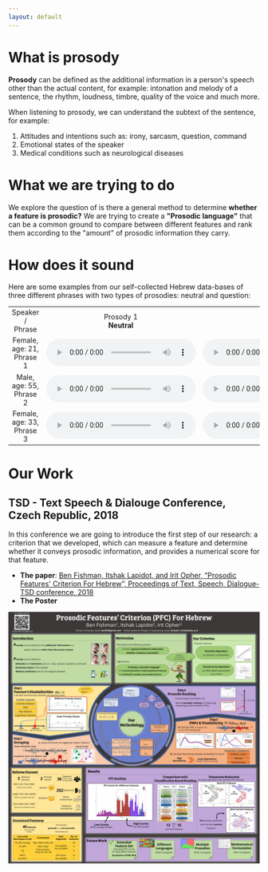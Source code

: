 ```yaml
---
layout: default
---
```


# What is prosody
**Prosody** can be defined as the additional information in a person's speech other than the actual content, for example: intonation and melody of a sentence, the rhythm, loudness, timbre, quality of the voice and much more.

When listening to prosody, we can understand the subtext of the sentence, for example:
1. Attitudes and intentions such as: irony, sarcasm, question, command
2. Emotional states of the speaker
3. Medical conditions such as neurological diseases
     
# What we are trying to do
We explore the question of is there a general method to determine **whether a feature is prosodic?**
We are trying to create a **"Prosodic language"** that can be a common ground to compare between different features and rank them according to the "amount" of prosodic information they carry.

# How does it sound
Here are some examples from our self-collected Hebrew data-bases of three different phrases with two types of prosodies: neutral and question:

<table>
  <tr>
       <td style="text-align: center; vertical-align: middle;">Speaker / Phrase</td>
       <td style="text-align: center; vertical-align: middle;">Prosody 1 <br> <b>Neutral</b> </td>
       <td style="text-align: center; vertical-align: middle;">Prosody 2 <br> <b>Question</b></td>
  </tr>
  <tr>
    <td style="text-align: center; vertical-align: middle;">Female, age: 21, Phrase 1</td>
    <td style="text-align: center; vertical-align: middle;">
      <audio controls>
      <source src="noa_s1_p1.mp3" type="audio/mpeg">
      Browser doesn't support audio element
      </audio>
    </td>
    <td style="text-align: center; vertical-align: middle;">
      <audio controls>
      <source src="noa_s1_p2.mp3" type="audio/mpeg">
      Browser doesn't support audio element
      </audio>
    </td>     
  </tr>
  <tr>   
    <td style="text-align: center; vertical-align: middle;">Male, age: 55, Phrase 2</td>
    <td style="text-align: center; vertical-align: middle;">
      <audio controls>
      <source src="Yossi_s2_p1.mp3" type="audio/mpeg">
      Browser doesn't support audio element
      </audio>
    </td>
    <td style="text-align: center; vertical-align: middle;">
      <audio controls>
      <source src="Yossi_s2_p2.mp3" type="audio/mpeg">
      Browser doesn't support audio element
      </audio>
    </td>   
  </tr>
  <tr>
    <td style="text-align: center; vertical-align: middle;">Female, age: 33, Phrase 3</td>
    <td style="text-align: center; vertical-align: middle;">
      <audio controls>
      <source src="sivan_s3_p1.mp3" type="audio/mpeg">
      Browser doesn't support audio element
      </audio>
    </td>
    <td style="text-align: center; vertical-align: middle;">
      <audio controls>
      <source src="sivan_s3_p2.mp3" type="audio/mpeg">
      Browser doesn't support audio element
      </audio>
    </td>          
  </tr>
</table>
    
# Our Work
## TSD - Text Speech & Dialouge Conference, Czech Republic, 2018
In this conference we are going to introduce the first step of our research: a criterion that we developed, which can measure a feature and determine whether it conveys prosodic information, and provides a numerical score for that feature. 
* **The paper**: [Ben Fishman, Itshak Lapidot, and Irit Opher, “Prosodic Features' Criterion For Hebrew”, Proceedings of Text, Speech, Dialogue-TSD conference, 2018](aaa)
* **The Poster**

![poster](TSD_poster.jpg "Our poster")


